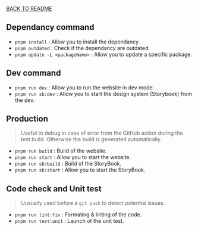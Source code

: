 [BACK TO README](../README-en.md)

## Dependancy command
- `pnpm install` : Allow you to install the dependancy.
- `pnpm outdated` : Check if the dependancy are outdated.
- `pnpm update -L <packageName>` : Allow you to update a specific package.

## Dev command
- `pnpm run dev` : Allow you to run the website in dev mode.
- `pnpm run sb:dev` : Allow you to start the design system (Storybook) from the dev.

## Production
> Useful to debug in case of error from the GitHub action during the test build. Otherwise the build is generated automatically.
- `pnpm run build` : Build of the website.
- `pnpm run start` : Allow you to start the website.
- `pnpm run sb:build` : Build of the StoryBook.
- `pnpm run sb:start` : Allow you to start the StoryBook.

## Code check and Unit test
> Uusually used before a `git push` to detect potential issues.
- `pnpm run lint:fix` : Formating & linting of the code.
- `pnpm run test:unit` : Launch of the unit test.